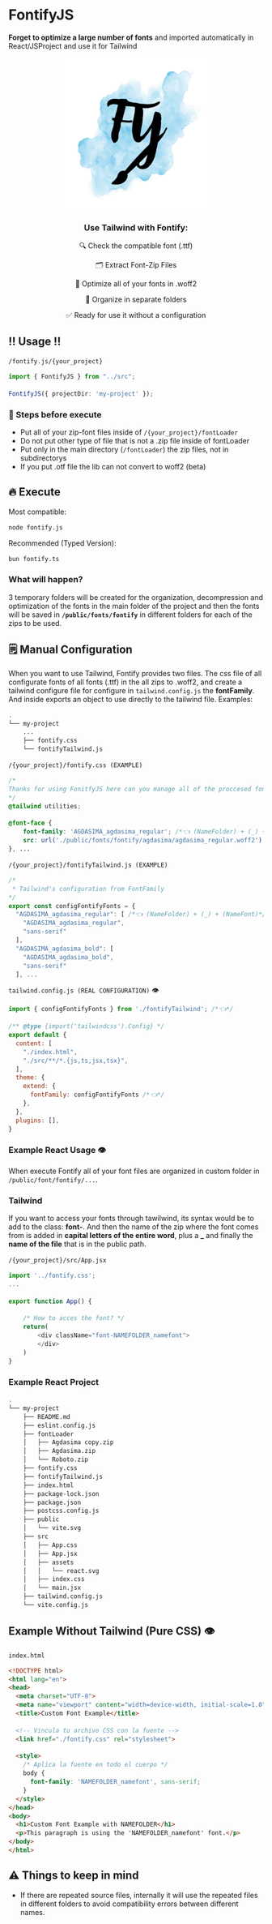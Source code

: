 # FontifyJS
**Forget to optimize a large number of fonts** and imported automatically in React/JSProject and use it for Tailwind


<p align="center">
  <img src="./.github/media/img/FY.png" alt="Descripción de la imagen" width="300"/>
</p>

<div align="center">
    <h3>Use Tailwind with Fontify:</h3>
    <p>🔍 Check the compatible font (.ttf)</p>
    <p>🗂️ Extract Font-Zip Files</p>
    <p>🔄 Optimize all of your fonts in .woff2</p>
    <p>📂 Organize in separate folders</p>
    <p>✅ Ready for use it without a configuration</p>
</div>

## ‼️ Usage ‼️
`/fontify.js/{your_project}`
```typescript
import { FontifyJS } from "../src";

FontifyJS({ projectDir: 'my-project' });
```

### 🧯 Steps before execute
- Put all of your zip-font files inside of `/{your_project}/fontLoader`
- Do not put other type of file that is not a .zip file inside of fontLoader
- Put only in the main directory (`/fontLoader`) the zip files, not in subdirectorys
- If you put .otf file the lib can not convert to woff2 (beta)

## 🔥 Execute

Most compatible:
```bash
node fontify.js
```

Recommended (Typed Version):
```bash
bun fontify.ts
```
### What will happen?
3 temporary folders will be created for the organization, decompression and optimization of the fonts in the main folder of the project and then the fonts will be saved in **`/public/fonts/fontify`** in different folders for each of the zips to be used.

## 🗒️ Manual Configuration
When you want to use Tailwind, Fontify provides two files. The css file of all configurate fonts of all fonts (.ttf) in the all zips to .woff2, and create a tailwind configure file for configure in `tailwind.config.js` the **fontFamily**. And inside exports an object to use directly to the tailwind file. Examples:

```bash
.
└── my-project
    ...
    ├── fontify.css
    └── fontifyTailwind.js
```

`/{your_project}/fontify.css (EXAMPLE)`
```css
/*
Thanks for using FonitfyJS here can you manage all of the proccesed fonts for your project, enjoy!
*/
@tailwind utilities;

@font-face {
    font-family: 'AGDASIMA_agdasima_regular'; /*👈 (NameFolder) + (_) + (NameFont)*/
    src: url('./public/fonts/fontify/agdasima/agdasima_regular.woff2') format('woff2');
}, ...
```

`/{your_project}/fontifyTailwind.js (EXAMPLE)`
```javascript
/* 
 * Tailwind's configuration from FontFamily
*/
export const configFontifyFonts = {
  "AGDASIMA_agdasima_regular": [ /*👈 (NameFolder) + (_) + (NameFont)*/
    "AGDASIMA_agdasima_regular", 
    "sans-serif"
  ],
  "AGDASIMA_agdasima_bold": [
    "AGDASIMA_agdasima_bold",
    "sans-serif"
  ], ...
```

`tailwind.config.js (REAL CONFIGURATION)` 👁️
```javascript
import { configFontifyFonts } from './fontifyTailwind'; /*👈*/

/** @type {import('tailwindcss').Config} */
export default {
  content: [
    "./index.html",
    "./src/**/*.{js,ts,jsx,tsx}",
  ],
  theme: {
    extend: {
      fontFamily: configFontifyFonts /*👈*/
    },
  },
  plugins: [],
}
```

### Example React Usage 👁️

When execute Fontify all of your font files are organized
in custom folder in `/public/font/fontify/...`.

### Tailwind

If you want to access your fonts through tawilwind, its syntax would be to add to the class: **font-**. And then the name of the zip where the font comes from is added in **capital letters of the entire word**, plus a **_** and finally the **name of the file** that is in the public path.

`/{your_project}/src/App.jsx`
```javascript
import '../fontify.css';
...

export function App() {

    /* How to acces the font? */
    return(
        <div className="font-NAMEFOLDER_namefont">
        </div>
    )
}

```

### Example React Project
```bash
.
└── my-project
    ├── README.md
    ├── eslint.config.js
    ├── fontLoader
    │   ├── Agdasima copy.zip
    │   ├── Agdasima.zip
    │   └── Roboto.zip
    ├── fontify.css
    ├── fontifyTailwind.js
    ├── index.html
    ├── package-lock.json
    ├── package.json
    ├── postcss.config.js
    ├── public
    │   └── vite.svg
    ├── src
    │   ├── App.css
    │   ├── App.jsx
    │   ├── assets
    │   │   └── react.svg
    │   ├── index.css
    │   └── main.jsx
    ├── tailwind.config.js
    └── vite.config.js
```


## Example Without Tailwind (Pure CSS) 👁️

`index.html`
```html
<!DOCTYPE html>
<html lang="en">
<head>
  <meta charset="UTF-8">
  <meta name="viewport" content="width=device-width, initial-scale=1.0">
  <title>Custom Font Example</title>
  
  <!-- Vincula tu archivo CSS con la fuente -->
  <link href="./fontify.css" rel="stylesheet">

  <style>
    /* Aplica la fuente en todo el cuerpo */
    body {
      font-family: 'NAMEFOLDER_namefont', sans-serif;
    }
  </style>
</head>
<body>
  <h1>Custom Font Example with NAMEFOLDER</h1>
  <p>This paragraph is using the 'NAMEFOLDER_namefont' font.</p>
</body>
</html>

```

## ⚠️ Things to keep in mind
- If there are repeated source files, internally it will  use the repeated files in different folders to avoid compatibility errors between different names.
